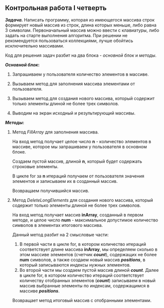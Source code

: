 ## Контрольная работа I четверть
__*Задача.*__ Написать программу, которая из имеющегося массива строк формирует новый массив из строк, длина которых меньше, либо равна 3 символам. Первоначальный массив можно ввести с клавиатуры, либо задать на старте выполнения алгоритма. При решении не рекомендуется пользоваться коллекциями, лучше обойтись исключительно массивами.

Код для решения задач разбит на два блока - *основной блок* и *методы*.

__*Основной блок*:__

1. Запрашиваем у пользователя количество элементов в массиве.

2. Вызываем метод для заполнения массива элементами от пользователя.

3. Вызываем метод для создания нового массива, который содержит только элементы длиной не более трех символов.

4. Выводим на экран исходный и результирующий массивы.

__*Методы*:__

1. Метод *FillArray* для заполнения массива.

    На вход метод получает целое число __n__ - количество элементов в массиве, которое мы запрашиваем у пользователя в основном блоке.

    Создаем пустой массив, длиной __n__, который будет содержать строковые элементы.

    В цикле for за __n__ итераций получаем от пользователя значения элементов и записываем их в созданный массив.

    Возвращаем получившийся массив.

2. Метод *DeleteLongElements* для создания нового массива, который содержит только элементы длиной не более трех символов. 
    
    На вход метод получает массив __inArray__, созданный в первом методе, и целое число __num__ - максимальное допустимое количество символов в элементах итогового массива.

    Данный метод разбит на 2 смысловые части:
    1. В первой части в цикле for, в котором количество итераций соответствует длине массива __inArray__, мы определяем сколько в этом массиве элементов (счетчик __*count*__), содержащих не более __num__ символов, а также создаем новый массив __*positions*__, в который записываются индексы нужных элементов.
    2. Во второй части мы создаем пустой массив длиной __*count*__. Далее в цикле for, в котором количество итераций соответствует количеству отобранных элементов (__*count*__) записываем в новый массив выбранные элементы по индексам, содержащимся в массиве __*positions*__.

    Возвращает метод итоговый массив с отобранными элементами.